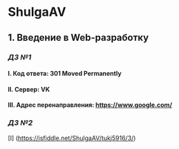 # ShulgaAV

## 1. Введение в Web-разработку

### *ДЗ №1*
#### I. Код ответа: 301 Moved Permanently
#### II. Сервер: VK
#### III. Адрес перенаправления: https://www.google.com/

### *ДЗ №2*
[I] (https://jsfiddle.net/ShulgaAV/tukj5916/3/)
